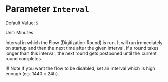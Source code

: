 # Parameter `Interval`
Default Value: `5`

Unit: Minutes

Interval in which the Flow (Digitization Round) is run.
It will run immediately on startup and then the next time after the given interval.
If a round takes longer than this interval, the next round gets postponed until the current round completes.

!!! Note
If you want the flow to be disabled, set an interval which is high enough (eg. 1440 = 24h).
